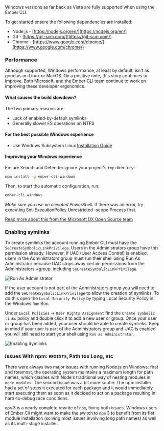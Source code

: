 Windows versions as far back as Vista are fully supported when using the Ember CLI.

To get started ensure the following dependencies are installed:

* Node.js - [https://nodejs.org/en/](https://nodejs.org/en/)
* Git - [https://git-scm.com/](https://git-scm.com/)
* Chrome - [https://www.google.com/chrome/](https://www.google.com/chrome/)

### Performance

Although supported, Windows performance, at least by default, isn't as good as
on Linux or MacOS. On a positive note, this story continues to improve. Both
Microsoft, and the Ember CLI team continue to work on improving these developer
ergonomics.

#### What causes the build slowdown?

The two primary reasons are:

* Lack of enabled-by-default symlinks
* Generally slower FS operations on NTFS

#### For the best possible Windows experience

* Use Windows Subsystem Linux [Installation
  Guide](https://msdn.microsoft.com/en-us/commandline/wsl/install_guide)

#### Improving your Windows experience

Ensure Search and Defender ignore your project's `tmp` directory:

```bash
npm install -g ember-cli-windows
```

Then, to start the automatic configuration, run:

```bash
ember-cli-windows
```

*Make sure you use an elevated PowerShell.* <!-- Needs Instructions -->
If there was an error, try executing Set-ExecutionPolicy Unrestricted -scope Process first.

[Read more about this from the Microsoft DX Open Source team](http://felixrieseberg.com/improved-ember-cli-performance-with-windows/)

### Enabling symlinks

To create symlinks the account running Ember CLI must have the
`SeCreateSymbolicLinkPrivilege`. Users in the Administrators group have this
permission already. However, if UAC (User Access Control) is enabled, users in
the Administrators group must run their shell using Run As Administrator
because UAC strips away certain permissions from the Administrators +group,
including `SeCreateSymbolicLinkPrivilege`.

![Run As Administrator](/assets/images/run-as-admin.png)

If the user account is not part of the Administrators group you will need to
add the `SeCreateSymbolicLinkPrivilege` to allow the creation of symlinks. To
do this open the `Local Security Policy` by typing Local Security Policy in the
Windows `Run` Box.

Under `Local Policies` -> `User Rights Assignment` find the `Create symbolic
links` policy and double click it to add a new user or group. Once your user or
group has been added, your user should be able to create symlinks. Keep in mind
if your user is part of the Administrators group and UAC is enabled you will
still need to start your shell using `Run as Administrator`.

![Enabling Symlinks](/assets/images/enabling-symlinks.png)

### Issues With npm: `EEXISTS`, Path too Long, etc
<!--alex disable executed-->
There were always two major issues with running Node.js on Windows: first and
foremost, the operating system maintains a maximum length for path names, which
clashes with Node's traditional way of nesting modules in `node_modules`. The
second issue was a bit more subtle: The npm installer had a set of steps it
executed for each package and it would immediately start executing them as soon
as it decided to act on a package resulting in hard-to-debug race conditions.

`npm` 3 is a nearly complete rewrite of `npm`, fixing both issues. Windows users of
Ember Cli might want to make the switch to `npm` 3 to benefit from its
flat module installation (solving most issues involving long path names) as well
as its multi-stage installer.
